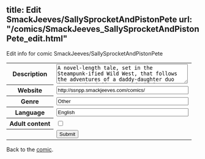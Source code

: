 title: Edit SmackJeeves/SallySprocketAndPistonPete
url: "/comics/SmackJeeves_SallySprocketAndPistonPete_edit.html"
---
Edit info for comic SmackJeeves/SallySprocketAndPistonPete

<form name="comic" action="http://gaepostmail.appspot.com/comic/" method="post">
<table class="comicinfo">
<tr>
<th>Description</th><td><textarea name="description" cols="40" rows="3">A novel-length tale, set in the Steampunk-ified Wild West, that follows the adventures of a daddy-daughter duo (except the daddy's an android inventor and the daughter's a cyborg of his handiwork...)</textarea></td>
</tr>
<tr>
<th>Website</th><td><input type="text" name="url" value="http://ssnpp.smackjeeves.com/comics/" size="40"/></td>
</tr>
<tr>
<th>Genre</th><td><input type="text" name="genre" value="Other" size="40"/></td>
</tr>
<tr>
<th>Language</th><td><input type="text" name="language" value="English" size="40"/></td>
</tr>
<tr>
<th>Adult content</th><td><input type="checkbox" name="adult" value="adult" /></td>
</tr>
<tr>
<th></th><td>
<input type="hidden" name="comic" value="SmackJeeves_SallySprocketAndPistonPete" />
<input type="submit" name="submit" value="Submit" />
</td>
</tr>
</table>
</form>

Back to the [comic](SmackJeeves_SallySprocketAndPistonPete.html).
